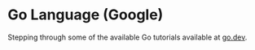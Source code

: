 # Go Language (Google)

Stepping through some of the available Go tutorials available at 
[go.dev](https://go.dev/doc/tutorial/ 'Go Dev tutorial section').
